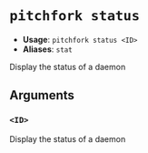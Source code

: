 # `pitchfork status`

- **Usage**: `pitchfork status <ID>`
- **Aliases**: `stat`

Display the status of a daemon

## Arguments

### `<ID>`

Display the status of a daemon
